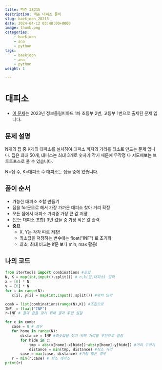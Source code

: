 ```yaml
---
title: 백준 28215
description: 백준 대피소 풀이
slug: baekjoon_28215
date: 2024-04-12 03:48:00+0000
image: thumb.png
categories:
    - baekjoon
    - ana
    - python
tags:
    - baekjoon
    - ana
    - python
weight: 1

---
```

# 대피소
- [이 문제](https://www.acmicpc.net/problem/28215)는 2023년 정보올림피아드 1차 초등부 2번, 고등부 1번으로 출제된 문제 입니다.

## 문제 설명
N개의 집 중 K개의 대피소를 설치하여 대피소 까지의 거리를 최소로 만드는 문제 입니다. 집은 최대 50개, 대피소는 최대 3개로 숫자가 작기 때문에 무작정 다 시도해보는 브루트포스로 풀 수 있습니다.

N=집 수, K=대피소 수
대피소는 집들 중에 있습니다. 

## 풀이 순서 
- 가능한 대피소 조합 만들기
- 집을 for문으로 해서 가장 가까운 대피소 찾아 거리 확정
- 모든 집에서 대피소 거리중 가장 큰 값 저장
- (모든 대피소 조합) 3번 값들 중 가장 작은 값 출력
-  **중요**
    - X, Y는 각각 따로 저장!
    - 최소값을 저장하는 변수에는 float("INF") 로 초기화 
    - 최소, 최대 비교는 if문 보다 min, max 활용!

## 나의 코드
```python
from itertools import combinations #조합
N, K = map(int,input().split()) # n,k(집,대피소) 입력 
x = [0] * N 
y = [0] * N
for i in range(N):
   x[i], y[i] = map(int,input().split()) #위치 입력

comb = list(combinations(range(N),K)) #조합으로 
INF  = float("INF")
r=INF # 결과 값을 찾기 위해 결과 무한 설절

for c in comb:
   case = 0 # 경우
   for home in range(N):
       distance = INF #최솟값을 찾기 위해 거리를 무한으로 설정
       for hide in c:
           tmp = abs(x[home]-x[hide])+abs(y[home]-y[hide]) #거리 구하기
           distance = min(tmp, distance) #최소 거리
       case = max(case, distance) #가장 많은 경우
   r = min(r,case) # 최소 케이스
print(r)
```